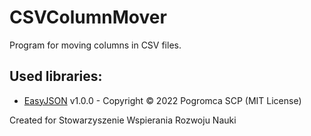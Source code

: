 # CSVColumnMover
Program for moving columns in CSV files.

## Used libraries:
- [EasyJSON](https://github.com/Pogromca-SCP/EasyJSON) v1.0.0 - Copyright © 2022 Pogromca SCP (MIT License)

Created for Stowarzyszenie Wspierania Rozwoju Nauki
